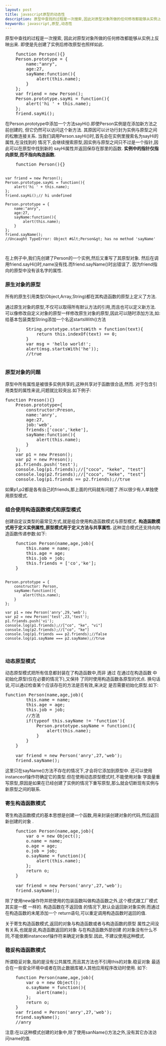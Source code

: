 ```yaml
---
layout: post
title: javascript原型的动态性
description: 原型中查找的过程是一次搜索,因此对原型对象所做的任何修改都能够从实例上反映出来.即使是先创建了实例后修改原型也照样如此.
keywords: javascript,原型,动态性
---
```


<p>
    原型中查找的过程是一次搜索,
    因此对原型对象所做的任何修改都能够从实例上反映出来.
    即使是先创建了实例后修改原型也照样如此.
</p>
<pre>
    function Person(){}
    Person.prototype = {
        name:"anry",
        age:27,
        sayName:function(){
            alert(this.name);
        }
    };
    var friend = new Person();
    Person.prototype.sayHi = function(){
        alert('hi ' + this.name);
    };
    friend.sayHi();
</pre>
<p>
    在Person.prototype中添加一个方法sayHi().即使Person实例是在添加新方法之前创建的,
    但它仍然可以访问这个新方法.
    其原因可以计功行封为实例与原型之间的松散连接关系.
    当我们调用Person.sayHi()时,首先会在实例里搜索名为sayHi的属性,在没找到的
    情况下,会继续搜索原型,因实例与原型之间只不过是一个指针,因此可以在原型中找到新的
    sayHi属性并返回保存在那里的函数.
    <strong>
        实例中的指针仅指向原型,而不指向构造函数.
    </strong>
</p>
<pre>
    function Person(){}

    var friend = new Person();
    Person.prototype.sayHi = function(){
        alert('hi ' + this.name);
    };
    friend.sayHi();// hi undefined

    Person.prototype = {
        name:"anry",
        age:27,
        sayName:function(){
            alert(this.name);
        }
    };
    friend.sayName();
    //Uncaught TypeError: Object #&lt;Person&gt; has no method 'sayName'
</pre>
<p>
    在上例子中,我们先创建了Person的一个实例,然后又重写了其原型对象.
    然后在调用friend.sayHi()时,name没有找.而friend.sayName()时出错误了.
    因为friend指向的原型中没有该名字的属性.
</p>

<h3>原生对象的原型</h3>
<p>
    所有的原生引用类型(Object,Array,String)都在其构造函数的原型上定义了方法.

</p>
<p>
    通过原生对象的原型,不仅可以取得所有默认方法的引用,而且也可以定义新方法.
    可以像修改自定义对象的原型一样修改原生对象的原型,因此可以随时添加方法,如:
    给基本包装类型String添加一个名这startsWith()方法
</p>
<pre>
        String.prototype.startsWith = function(text){
            return this.indexOf(text) == 0;
        }
        var msg = 'hello world!';
        alert(msg.startsWith('he'));
        //true

</pre>

<h3>原型对象的问题</h3>
<p>
    原型中所有属性是被很多实例共享的,这种共享对于函数很合适,然而.
    对于包含引用类型的属性来说,问题就比较突出.如下例子:
</p>
<pre>
function Preson(){}
    Preson.prototype={
        constructor:Preson,
        name:'anry',
        age:27,
        job:'web',
        friends:['coco','keke'],
        sayName:function(){
            alert(this.name);
        }
    };
    var p1 = new Preson();
    var p2 = new Preson();
    p1.friends.push('test');
    console.log(p1.friends);//["coco", "keke", "test"]
    console.log(p2.friends);//["coco", "keke", "test"]
    console.log(p1.friends == p2.friends);//true
</pre>
<p>如果p1,p2都是各有自己的friends,那上面的代码就有问题了.所以很少有人单独使用原型模式.</p>
<h3>组合使用构造函数模式和原型模式</h3>
<p>
    创建自定议类型的最常见方式,就是组合使用构造函数模式与原型模式.
    <strong>
        构造函数模式用于定义实例属性,原型模式用于定义方法与共享属性.
    </strong>
    这种混合模式还支持向构造函数传递参数:如下:
</p>
<pre>
    function Person(name,age,job){
        this.name = name;
        this.age = age;
        this.job = job;
        this.friends = ['co','ke'];
    }

    Person.prototype = {
        constructor: Person,
        sayName:function(){
            alert(this.name);
        }
    };

    var p1 = new Person('anry',29,'web');
    var p2 = new Person('test',23,'test');
    p1.friends.push('vi');
    console.log(p1.friends);//["co", "ke", "vi"]
    console.log(p2.friends);//["co", "ke"]
    console.log(p1.friends === p2.friends);//false
    console.log(p1.sayName === p2.sayName);//true
</pre>

<h3>
    动态原型模式
</h3>
<p>
    动态原型模式把所有信息都封装在了构造函数中,而非 通过 在通过在构造函数
    中初始化原型(仅在必要的情况下),又保持 了同时使用构造函数各原型的优点.
    换句话说,可以通过检查某个应该存在的方法是否有效,来决定 是否需要初始化原型.如下:
</p>

<pre>
function Person(name,age,job){
        this.name = name;
        this.age = age;
        this.job = job;
        //方法
        if(typeof this.sayName != 'function'){
            Person.prototype.sayName = function(){
                alert(this.name);
            }
        }
    }

    var friend = new Person('anry',27,'web');
    friend.sayName();
</pre>
<p>
    这里只在sayName()方法不存在的情况下,才会将它添加到原型中.
    还可以使用instanceof操作符确定它的类型.但在使用动态原型模式时,不能使用对象
    字面量重写原型,原因是如果在已经创建了实例的情况下重写原型,那么就会切断现有实例与新原型之间的联系.
</p>
<h3>寄生构造函数模式</h3>

<p>
    寄生构造函数模式的基本思想是创建一个函数,用来封装创建对象的代码,然后返回新创建的对象 .
</p>

<pre>
    function Person(name,age,job){
        var o = new Object();
        o.name = name;
        o.age = age;
        o.job = job;
        o.sayName = function(){
            alert(this.name);
        };
        return o;
    }

    var friend = new Person('anry',27,'web');
    friend.sayName();
</pre>
<p>
    除了使用new操作符并把使用的包装函数叫做构造函数之外,这个模式跟工厂模式其实是一模 一样的.
    构造函数在不返回值 的情况下,默认会返回新对象实例.而通过在构造函数的未尾添加一个
    return语句,可以重定调用构造函数时返回的值.
</p>
<p>
    关于寄生构造函数模式,返回的对象与构造函数或者与构造函数的原型
    属性之间没有关系,也就是说,构造函数返回的对象 与在构造函数外部创建
    的对象没有什么不同,不能依赖instanceof操作符来确定对象类型.因此,
    不建议使用这种模式.
</p>
<h3>稳妥构造函数模式</h3>
<p>
    所谓稳妥对象,指的是没有公共属性,而且其方法也不引用this的对象.稳妥对象
    最适合在一些安全环境中或者在防止数据库被人其他应用程序改动时使用.
    如下:
</p>
<pre>
    function Person(name,age,job){
        var o = new Object();
        o.sayName = function(){
            alert(name);
        };
        return o;
    }
    var friend = Person('anry',27,'web');
    friend.sayName();
    //anry
</pre>
<p>
    注意:在以这种模式创建的对象中,除了使用sanName()方法之外,没有其它办法访问name的值.
    
</p>

















